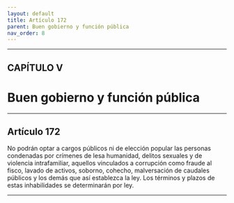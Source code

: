 ```yaml
---
layout: default
title: Artículo 172
parent: Buen gobierno y función pública
nav_order: 8
---
```


---

## CAPÍTULO V 
# Buen gobierno y función pública

---

## Artículo 172

No podrán optar a cargos públicos ni de elección popular las personas condenadas por crímenes de lesa humanidad, delitos sexuales y de violencia intrafamiliar, aquellos vinculados a corrupción como fraude al fisco, lavado de activos, soborno, cohecho, malversación de caudales públicos y los demás que así establezca la ley. Los términos y plazos de estas inhabilidades se determinarán por ley.

---
